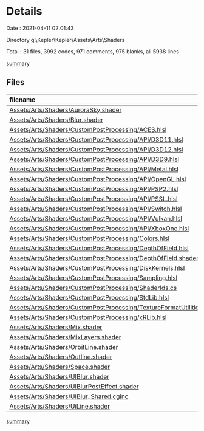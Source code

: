 # Details

Date : 2021-04-11 02:01:43

Directory g:\Kepler\Kepler\Assets\Arts\Shaders

Total : 31 files,  3992 codes, 971 comments, 975 blanks, all 5938 lines

[summary](results.md)

## Files
| filename | language | code | comment | blank | total |
| :--- | :--- | ---: | ---: | ---: | ---: |
| [Assets/Arts/Shaders/AuroraSky.shader](/Assets/Arts/Shaders/AuroraSky.shader) | ShaderLab | 264 | 31 | 79 | 374 |
| [Assets/Arts/Shaders/Blur.shader](/Assets/Arts/Shaders/Blur.shader) | ShaderLab | 104 | 1 | 17 | 122 |
| [Assets/Arts/Shaders/CustomPostProcessing/ACES.hlsl](/Assets/Arts/Shaders/CustomPostProcessing/ACES.hlsl) | HLSL | 512 | 621 | 177 | 1,310 |
| [Assets/Arts/Shaders/CustomPostProcessing/API/D3D11.hlsl](/Assets/Arts/Shaders/CustomPostProcessing/API/D3D11.hlsl) | HLSL | 39 | 0 | 14 | 53 |
| [Assets/Arts/Shaders/CustomPostProcessing/API/D3D12.hlsl](/Assets/Arts/Shaders/CustomPostProcessing/API/D3D12.hlsl) | HLSL | 39 | 0 | 14 | 53 |
| [Assets/Arts/Shaders/CustomPostProcessing/API/D3D9.hlsl](/Assets/Arts/Shaders/CustomPostProcessing/API/D3D9.hlsl) | HLSL | 30 | 1 | 13 | 44 |
| [Assets/Arts/Shaders/CustomPostProcessing/API/Metal.hlsl](/Assets/Arts/Shaders/CustomPostProcessing/API/Metal.hlsl) | HLSL | 34 | 0 | 14 | 48 |
| [Assets/Arts/Shaders/CustomPostProcessing/API/OpenGL.hlsl](/Assets/Arts/Shaders/CustomPostProcessing/API/OpenGL.hlsl) | HLSL | 42 | 2 | 14 | 58 |
| [Assets/Arts/Shaders/CustomPostProcessing/API/PSP2.hlsl](/Assets/Arts/Shaders/CustomPostProcessing/API/PSP2.hlsl) | HLSL | 34 | 2 | 13 | 49 |
| [Assets/Arts/Shaders/CustomPostProcessing/API/PSSL.hlsl](/Assets/Arts/Shaders/CustomPostProcessing/API/PSSL.hlsl) | HLSL | 42 | 0 | 14 | 56 |
| [Assets/Arts/Shaders/CustomPostProcessing/API/Switch.hlsl](/Assets/Arts/Shaders/CustomPostProcessing/API/Switch.hlsl) | HLSL | 38 | 0 | 14 | 52 |
| [Assets/Arts/Shaders/CustomPostProcessing/API/Vulkan.hlsl](/Assets/Arts/Shaders/CustomPostProcessing/API/Vulkan.hlsl) | HLSL | 39 | 0 | 14 | 53 |
| [Assets/Arts/Shaders/CustomPostProcessing/API/XboxOne.hlsl](/Assets/Arts/Shaders/CustomPostProcessing/API/XboxOne.hlsl) | HLSL | 39 | 0 | 14 | 53 |
| [Assets/Arts/Shaders/CustomPostProcessing/Colors.hlsl](/Assets/Arts/Shaders/CustomPostProcessing/Colors.hlsl) | HLSL | 440 | 124 | 87 | 651 |
| [Assets/Arts/Shaders/CustomPostProcessing/DepthOfField.hlsl](/Assets/Arts/Shaders/CustomPostProcessing/DepthOfField.hlsl) | HLSL | 171 | 43 | 63 | 277 |
| [Assets/Arts/Shaders/CustomPostProcessing/DepthOfField.shader](/Assets/Arts/Shaders/CustomPostProcessing/DepthOfField.shader) | ShaderLab | 219 | 5 | 42 | 266 |
| [Assets/Arts/Shaders/CustomPostProcessing/DiskKernels.hlsl](/Assets/Arts/Shaders/CustomPostProcessing/DiskKernels.hlsl) | HLSL | 180 | 8 | 17 | 205 |
| [Assets/Arts/Shaders/CustomPostProcessing/Sampling.hlsl](/Assets/Arts/Shaders/CustomPostProcessing/Sampling.hlsl) | HLSL | 62 | 12 | 18 | 92 |
| [Assets/Arts/Shaders/CustomPostProcessing/ShaderIds.cs](/Assets/Arts/Shaders/CustomPostProcessing/ShaderIds.cs) | C# | 137 | 3 | 22 | 162 |
| [Assets/Arts/Shaders/CustomPostProcessing/StdLib.hlsl](/Assets/Arts/Shaders/CustomPostProcessing/StdLib.hlsl) | HLSL | 234 | 33 | 56 | 323 |
| [Assets/Arts/Shaders/CustomPostProcessing/TextureFormatUtilities.cs](/Assets/Arts/Shaders/CustomPostProcessing/TextureFormatUtilities.cs) | C# | 141 | 13 | 21 | 175 |
| [Assets/Arts/Shaders/CustomPostProcessing/xRLib.hlsl](/Assets/Arts/Shaders/CustomPostProcessing/xRLib.hlsl) | HLSL | 79 | 1 | 19 | 99 |
| [Assets/Arts/Shaders/Mix.shader](/Assets/Arts/Shaders/Mix.shader) | ShaderLab | 51 | 1 | 11 | 63 |
| [Assets/Arts/Shaders/MixLayers.shader](/Assets/Arts/Shaders/MixLayers.shader) | ShaderLab | 49 | 4 | 11 | 64 |
| [Assets/Arts/Shaders/OrbitLine.shader](/Assets/Arts/Shaders/OrbitLine.shader) | ShaderLab | 52 | 6 | 7 | 65 |
| [Assets/Arts/Shaders/Outline.shader](/Assets/Arts/Shaders/Outline.shader) | ShaderLab | 97 | 3 | 15 | 115 |
| [Assets/Arts/Shaders/Space.shader](/Assets/Arts/Shaders/Space.shader) | ShaderLab | 277 | 25 | 64 | 366 |
| [Assets/Arts/Shaders/UIBlur.shader](/Assets/Arts/Shaders/UIBlur.shader) | ShaderLab | 112 | 4 | 23 | 139 |
| [Assets/Arts/Shaders/UIBlurPostEffect.shader](/Assets/Arts/Shaders/UIBlurPostEffect.shader) | ShaderLab | 276 | 21 | 63 | 360 |
| [Assets/Arts/Shaders/UIBlur_Shared.cginc](/Assets/Arts/Shaders/UIBlur_Shared.cginc) | HLSL | 106 | 1 | 18 | 125 |
| [Assets/Arts/Shaders/UiLine.shader](/Assets/Arts/Shaders/UiLine.shader) | ShaderLab | 53 | 6 | 7 | 66 |

[summary](results.md)